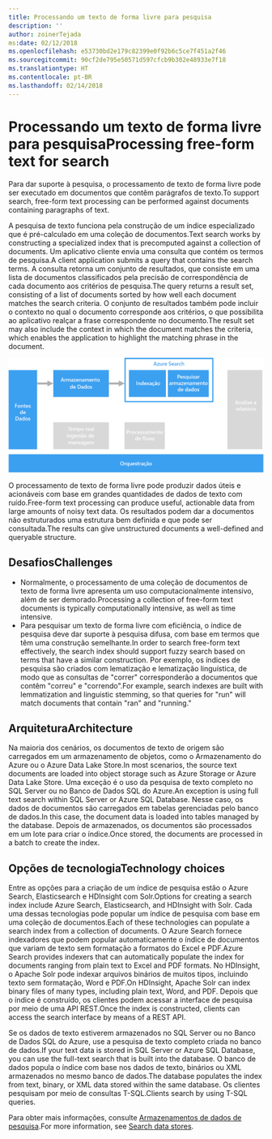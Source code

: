 ```yaml
---
title: Processando um texto de forma livre para pesquisa
description: ''
author: zoinerTejada
ms:date: 02/12/2018
ms.openlocfilehash: e53730bd2e179c82399e0f92b6c5ce7f451a2f46
ms.sourcegitcommit: 90cf2de795e50571d597cfcb9b302e48933e7f18
ms.translationtype: HT
ms.contentlocale: pt-BR
ms.lasthandoff: 02/14/2018
---
```

# <a name="processing-free-form-text-for-search"></a><span data-ttu-id="bd255-102">Processando um texto de forma livre para pesquisa</span><span class="sxs-lookup"><span data-stu-id="bd255-102">Processing free-form text for search</span></span>

<span data-ttu-id="bd255-103">Para dar suporte à pesquisa, o processamento de texto de forma livre pode ser executado em documentos que contêm parágrafos de texto.</span><span class="sxs-lookup"><span data-stu-id="bd255-103">To support search, free-form text processing can be performed against documents containing paragraphs of text.</span></span>

<span data-ttu-id="bd255-104">A pesquisa de texto funciona pela construção de um índice especializado que é pré-calculado em uma coleção de documentos.</span><span class="sxs-lookup"><span data-stu-id="bd255-104">Text search works by constructing a specialized index that is precomputed against a collection of documents.</span></span> <span data-ttu-id="bd255-105">Um aplicativo cliente envia uma consulta que contém os termos de pesquisa.</span><span class="sxs-lookup"><span data-stu-id="bd255-105">A client application submits a query that contains the search terms.</span></span> <span data-ttu-id="bd255-106">A consulta retorna um conjunto de resultados, que consiste em uma lista de documentos classificados pela precisão de correspondência de cada documento aos critérios de pesquisa.</span><span class="sxs-lookup"><span data-stu-id="bd255-106">The query returns a result set, consisting of a list of documents sorted by how well each document matches the search criteria.</span></span> <span data-ttu-id="bd255-107">O conjunto de resultados também pode incluir o contexto no qual o documento corresponde aos critérios, o que possibilita ao aplicativo realçar a frase correspondente no documento.</span><span class="sxs-lookup"><span data-stu-id="bd255-107">The result set may also include the context in which the document matches the criteria, which enables the application to highlight the matching phrase in the document.</span></span> 

![](./images/search-pipeline.png)

<span data-ttu-id="bd255-108">O processamento de texto de forma livre pode produzir dados úteis e acionáveis com base em grandes quantidades de dados de texto com ruído.</span><span class="sxs-lookup"><span data-stu-id="bd255-108">Free-form text processing can produce useful, actionable data from large amounts of noisy text data.</span></span> <span data-ttu-id="bd255-109">Os resultados podem dar a documentos não estruturados uma estrutura bem definida e que pode ser consultada.</span><span class="sxs-lookup"><span data-stu-id="bd255-109">The results can give unstructured documents a well-defined and queryable structure.</span></span>


## <a name="challenges"></a><span data-ttu-id="bd255-110">Desafios</span><span class="sxs-lookup"><span data-stu-id="bd255-110">Challenges</span></span>

- <span data-ttu-id="bd255-111">Normalmente, o processamento de uma coleção de documentos de texto de forma livre apresenta um uso computacionalmente intensivo, além de ser demorado.</span><span class="sxs-lookup"><span data-stu-id="bd255-111">Processing a collection of free-form text documents is typically computationally intensive, as well as time intensive.</span></span>
- <span data-ttu-id="bd255-112">Para pesquisar um texto de forma livre com eficiência, o índice de pesquisa deve dar suporte à pesquisa difusa, com base em termos que têm uma construção semelhante.</span><span class="sxs-lookup"><span data-stu-id="bd255-112">In order to search free-form text effectively, the search index should support fuzzy search based on terms that have a similar construction.</span></span> <span data-ttu-id="bd255-113">Por exemplo, os índices de pesquisa são criados com lematização e lematização linguística, de modo que as consultas de "correr" corresponderão a documentos que contêm "correu" e "correndo".</span><span class="sxs-lookup"><span data-stu-id="bd255-113">For example, search indexes are built with lemmatization and linguistic stemming, so that queries for "run" will match documents that contain "ran" and "running."</span></span>

## <a name="architecture"></a><span data-ttu-id="bd255-114">Arquitetura</span><span class="sxs-lookup"><span data-stu-id="bd255-114">Architecture</span></span>

<span data-ttu-id="bd255-115">Na maioria dos cenários, os documentos de texto de origem são carregados em um armazenamento de objetos, como o Armazenamento do Azure ou o Azure Data Lake Store.</span><span class="sxs-lookup"><span data-stu-id="bd255-115">In most scenarios, the source text documents are loaded into object storage such as Azure Storage or Azure Data Lake Store.</span></span> <span data-ttu-id="bd255-116">Uma exceção é o uso da pesquisa de texto completo no SQL Server ou no Banco de Dados SQL do Azure.</span><span class="sxs-lookup"><span data-stu-id="bd255-116">An exception is using full text search within SQL Server or Azure SQL Database.</span></span> <span data-ttu-id="bd255-117">Nesse caso, os dados de documentos são carregados em tabelas gerenciadas pelo banco de dados.</span><span class="sxs-lookup"><span data-stu-id="bd255-117">In this case, the document data is loaded into tables managed by the database.</span></span> <span data-ttu-id="bd255-118">Depois de armazenados, os documentos são processados em um lote para criar o índice.</span><span class="sxs-lookup"><span data-stu-id="bd255-118">Once stored, the documents are processed in a batch to create the index.</span></span>

## <a name="technology-choices"></a><span data-ttu-id="bd255-119">Opções de tecnologia</span><span class="sxs-lookup"><span data-stu-id="bd255-119">Technology choices</span></span>

<span data-ttu-id="bd255-120">Entre as opções para a criação de um índice de pesquisa estão o Azure Search, Elasticsearch e HDInsight com Solr.</span><span class="sxs-lookup"><span data-stu-id="bd255-120">Options for creating a search index include Azure Search, Elasticsearch, and HDInsight with Solr.</span></span> <span data-ttu-id="bd255-121">Cada uma dessas tecnologias pode popular um índice de pesquisa com base em uma coleção de documentos.</span><span class="sxs-lookup"><span data-stu-id="bd255-121">Each of these technologies can populate a search index from a collection of documents.</span></span> <span data-ttu-id="bd255-122">O Azure Search fornece indexadores que podem popular automaticamente o índice de documentos que variam de texto sem formatação a formatos do Excel e PDF.</span><span class="sxs-lookup"><span data-stu-id="bd255-122">Azure Search provides indexers that can automatically populate the index for documents ranging from plain text to Excel and PDF formats.</span></span> <span data-ttu-id="bd255-123">No HDInsight, o Apache Solr pode indexar arquivos binários de muitos tipos, incluindo texto sem formatação, Word e PDF.</span><span class="sxs-lookup"><span data-stu-id="bd255-123">On HDInsight, Apache Solr can index binary files of many types, including plain text, Word, and PDF.</span></span> <span data-ttu-id="bd255-124">Depois que o índice é construído, os clientes podem acessar a interface de pesquisa por meio de uma API REST.</span><span class="sxs-lookup"><span data-stu-id="bd255-124">Once the index is constructed, clients can access the search interface by means of a REST API.</span></span> 

<span data-ttu-id="bd255-125">Se os dados de texto estiverem armazenados no SQL Server ou no Banco de Dados SQL do Azure, use a pesquisa de texto completo criada no banco de dados.</span><span class="sxs-lookup"><span data-stu-id="bd255-125">If your text data is stored in SQL Server or Azure SQL Database, you can use the full-text search that is built into the database.</span></span> <span data-ttu-id="bd255-126">O banco de dados popula o índice com base nos dados de texto, binários ou XML armazenados no mesmo banco de dados.</span><span class="sxs-lookup"><span data-stu-id="bd255-126">The database populates the index from text, binary, or XML data stored within the same database.</span></span> <span data-ttu-id="bd255-127">Os clientes pesquisam por meio de consultas T-SQL.</span><span class="sxs-lookup"><span data-stu-id="bd255-127">Clients search by using T-SQL queries.</span></span> 

<span data-ttu-id="bd255-128">Para obter mais informações, consulte [Armazenamentos de dados de pesquisa](../technology-choices/search-options.md).</span><span class="sxs-lookup"><span data-stu-id="bd255-128">For more information, see [Search data stores](../technology-choices/search-options.md).</span></span>
